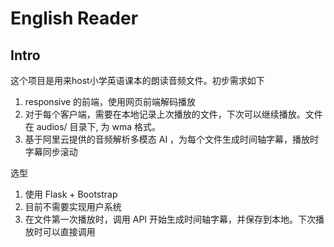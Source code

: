 # English Reader


## Intro

这个项目是用来host小学英语课本的朗读音频文件。初步需求如下

1. responsive 的前端，使用网页前端解码播放
2. 对于每个客户端，需要在本地记录上次播放的文件，下次可以继续播放。文件在 audios/ 目录下, 为 wma 格式。 
3. 基于阿里云提供的音频解析多模态 AI ，为每个文件生成时间轴字幕，播放时字幕同步滚动

选型

1. 使用 Flask + Bootstrap
2. 目前不需要实现用户系统
3. 在文件第一次播放时，调用 API 开始生成时间轴字幕，并保存到本地。下次播放时可以直接调用